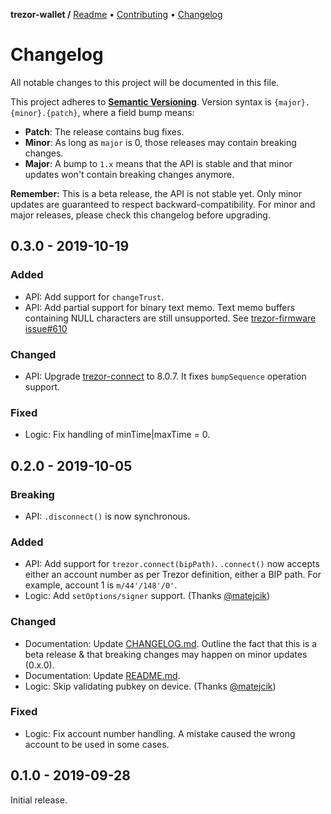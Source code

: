 **trezor-wallet /**
[Readme](https://cosmic.plus/#view:js-trezor-wallet)
• [Contributing](https://cosmic.plus/#view:js-trezor-wallet/CONTRIBUTING)
• [Changelog](https://cosmic.plus/#view:js-trezor-wallet/CHANGELOG)

# Changelog

All notable changes to this project will be documented in this file.

This project adheres to **[Semantic
Versioning](https://semver.org/spec/v2.0.0.html)**. Version syntax is
`{major}.{minor}.{patch}`, where a field bump means:

- **Patch**: The release contains bug fixes.
- **Minor**: As long as `major` is 0, those releases may contain breaking
  changes.
- **Major**: A bump to `1.x` means that the API is stable and that minor updates
  won't contain breaking changes anymore.

**Remember:** This is a beta release, the API is not stable yet. Only minor
updates are guaranteed to respect backward-compatibility. For minor and major
releases, please check this changelog before upgrading.

## 0.3.0 - 2019-10-19

### Added

- API: Add support for `changeTrust`.
- API: Add partial support for binary text memo. Text memo buffers containing
  NULL characters are still unsupported. See [trezor-firmware
  issue#610](https://github.com/trezor/trezor-firmware/issues/610)

### Changed

- API: Upgrade [trezor-connect] to 8.0.7. It fixes `bumpSequence` operation
  support.

### Fixed

- Logic: Fix handling of minTime|maxTime = 0.

## 0.2.0 - 2019-10-05

### Breaking

- API: `.disconnect()` is now synchronous.

### Added

- API: Add support for `trezor.connect(bipPath)`. `.connect()` now accepts
  either an account number as per Trezor definition, either a BIP path. For
  example, account 1 is `m/44'/148'/0'`.
- Logic: Add `setOptions/signer` support. (Thanks [@matejcik])

### Changed

- Documentation: Update [CHANGELOG.md]. Outline the fact that this is a beta
  release & that breaking changes may happen on minor updates (0.x.0).
- Documentation: Update [README.md].
- Logic: Skip validating pubkey on device. (Thanks [@matejcik])

### Fixed

- Logic: Fix account number handling. A mistake caused the wrong account to be
  used in some cases.

## 0.1.0 - 2019-09-28

Initial release.

[@matejcik]: https://github.com/matejcik
[readme.md]: https://cosmic.plus/#view:js-trezor-wallet
[changelog.md]: https://cosmic.plus/#view:js-trezor-wallet/CHANGELOG
[trezor-connect]: https://github.com/trezor/connect/blob/develop/CHANGELOG.md
